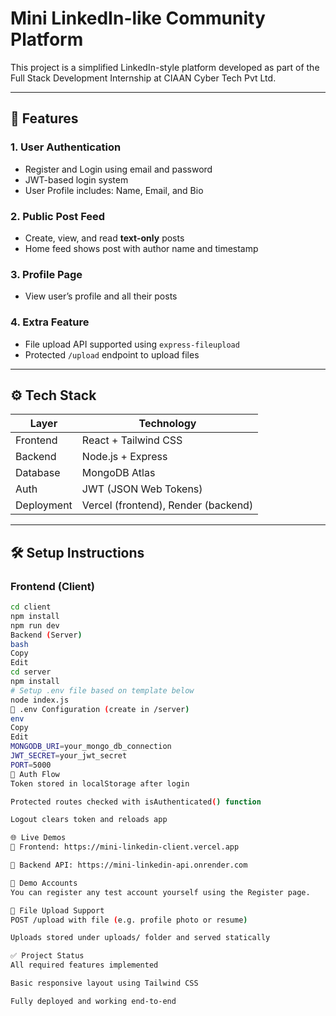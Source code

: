 # Mini LinkedIn-like Community Platform

This project is a simplified LinkedIn-style platform developed as part of the Full Stack Development Internship at CIAAN Cyber Tech Pvt Ltd.

---

## 🚀 Features

### 1. User Authentication
- Register and Login using email and password
- JWT-based login system
- User Profile includes: Name, Email, and Bio

### 2. Public Post Feed
- Create, view, and read **text-only** posts
- Home feed shows post with author name and timestamp

### 3. Profile Page
- View user’s profile and all their posts

### 4. Extra Feature
- File upload API supported using `express-fileupload`
- Protected `/upload` endpoint to upload files

---

## ⚙️ Tech Stack

| Layer      | Technology              |
|------------|--------------------------|
| Frontend   | React + Tailwind CSS     |
| Backend    | Node.js + Express        |
| Database   | MongoDB Atlas            |
| Auth       | JWT (JSON Web Tokens)    |
| Deployment | Vercel (frontend), Render (backend) |

---

## 🛠️ Setup Instructions

### Frontend (Client)

```bash
cd client
npm install
npm run dev
Backend (Server)
bash
Copy
Edit
cd server
npm install
# Setup .env file based on template below
node index.js
🔐 .env Configuration (create in /server)
env
Copy
Edit
MONGODB_URI=your_mongo_db_connection
JWT_SECRET=your_jwt_secret
PORT=5000
🔐 Auth Flow
Token stored in localStorage after login

Protected routes checked with isAuthenticated() function

Logout clears token and reloads app

🌐 Live Demos
🔗 Frontend: https://mini-linkedin-client.vercel.app

🔗 Backend API: https://mini-linkedin-api.onrender.com

👤 Demo Accounts
You can register any test account yourself using the Register page.

📁 File Upload Support
POST /upload with file (e.g. profile photo or resume)

Uploads stored under uploads/ folder and served statically

✅ Project Status
All required features implemented

Basic responsive layout using Tailwind CSS

Fully deployed and working end-to-end
